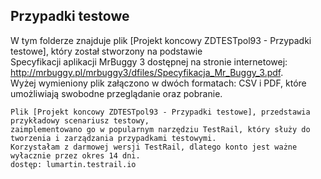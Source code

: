 ##  Przypadki testowe  
W tym folderze znajduje plik [Projekt koncowy ZDTESTpol93 - Przypadki testowe], który został stworzony na podstawie   
Specyfikacji aplikacji MrBuggy 3 dostępnej na stronie internetowej: http://mrbuggy.pl/mrbuggy3/dfiles/Specyfikacja_Mr_Buggy_3.pdf.  
Wyżej wymieniony plik załączono w dwóch formatach: CSV i PDF, które umożliwiają swobodne przeglądanie oraz pobranie.  
``` 
Plik [Projekt koncowy ZDTESTpol93 - Przypadki testowe], przedstawia przykładowy scenariusz testowy,  
zaimplementowano go w popularnym narzędziu TestRail, który służy do tworzenia i zarządzania przypadkami testowymi.  
Korzystałam z darmowej wersji TestRail, dlatego konto jest ważne wyłacznie przez okres 14 dni. 
dostęp: lumartin.testrail.io
```
